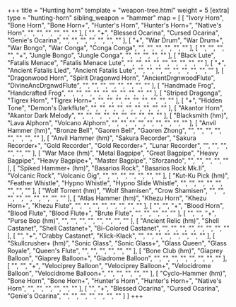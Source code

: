 +++
title = "Hunting horn"
template = "weapon-tree.html"
weight = 5
[extra]
type = "hunting-horn"
sibling_weapon = "hammer"
map = [
  [
    "Ivory Horn",
    "Bone Horn",
    "Bone Horn+",
    "Hunter's Horn",
    "Hunter's Horn+",
    "Native's Horn",
    "",
    "",
    "",
    "",
    "",
    ""
  ],
  [
    "",
    "+",
    "Blessed Ocarina",
    "Cursed Ocarina",
    "Genie's Ocarina",
    "",
    "",
    "",
    "",
    "",
    "",
    ""
  ],
  [
    "+",
    "War Drum",
    "War Drum+",
    "War Bongo",
    "War Conga",
    "Conga Conga",
    "",
    "",
    "",
    "",
    "",
    ""
  ],
  [
    "",
    "",
    "",
    "",
    "+",
    "Jungle Bongo",
    "Jungle Conga",
    "",
    "",
    "",
    "",
    ""
  ],
  [
    "Black Lute",
    "Fatalis Menace",
    "Fatalis Menace Lute",
    "",
    "",
    "",
    "",
    "",
    "",
    "",
    "",
    ""
  ],
  [
    "+",
    "Ancient Fatalis Lied",
    "Ancient Fatalis Lute",
    "",
    "",
    "",
    "",
    "",
    "",
    "",
    "",
    ""
  ],
  [
    "Dragonwood Horn",
    "Spirit Dragonwd Horn",
    "AncientDrgnwoodFlute",
    "DivineAncDrgnwdFlute",
    "",
    "",
    "",
    "",
    "",
    "",
    "",
    ""
  ],
  [
    "Handmade Frog",
    "Handcrafted Frog",
    "",
    "",
    "",
    "",
    "",
    "",
    "",
    "",
    "",
    ""
  ],
  [
    "Striped Dragonga",
    "Tigrex Horn",
    "Tigrex Horn+",
    "",
    "",
    "",
    "",
    "",
    "",
    "",
    "",
    ""
  ],
  [
    "+",
    "Hidden Tone",
    "Demon's Darkflute",
    "",
    "",
    "",
    "",
    "",
    "",
    "",
    "",
    ""
  ],
  [
    "Akantor Horn",
    "Akantor Dark Melody",
    "",
    "",
    "",
    "",
    "",
    "",
    "",
    "",
    "",
    ""
  ],
  [
    "Blacksmith (hm)",
    "Lava Alphorn",
    "Volcano Alphorn",
    "",
    "",
    "",
    "",
    "",
    "",
    "",
    "",
    ""
  ],
  [
    "Anvil Hammer (hm)",
    "Bronze Bell",
    "Gaoren Bell",
    "Gaoren Zhong",
    "",
    "",
    "",
    "",
    "",
    "",
    "",
    ""
  ],
  [
    "Anvil Hammer (hm)",
    "Sakura Recorder",
    "Sakura Recorder+",
    "Gold Recorder",
    "Gold Recorder+",
    "Lunar Recorder",
    "",
    "",
    "",
    "",
    "",
    ""
  ],
  [
    "War Mace (hm)",
    "Metal Bagpipe",
    "Great Bagpipe",
    "Heavy Bagpipe",
    "Heavy Bagpipe+",
    "Master Bagpipe",
    "Sforzando",
    "",
    "",
    "",
    "",
    ""
  ],
  [
    "Spiked Hammer+ (hm)",
    "Basarios Rock",
    "Basarios Rock Mk.II",
    "Volcanic Rock",
    "Volcanic Gig",
    "",
    "",
    "",
    "",
    "",
    "",
    ""
  ],
  [
    "Kut-Ku Pick (hm)",
    "Feather Whistle",
    "Hypno Whistle",
    "Hypno Slide Whistle",
    "",
    "",
    "",
    "",
    "",
    "",
    "",
    ""
  ],
  [
    "Wolf Torrent (hm)",
    "Wolf Shamisen",
    "Crow Shamisen",
    "",
    "",
    "",
    "",
    "",
    "",
    "",
    "",
    ""
  ],
  [
    "Atlas Hammer (hm)",
    "Khezu Horn",
    "Khezu Horn+",
    "Khezu Flute",
    "",
    "",
    "",
    "",
    "",
    "",
    "",
    ""
  ],
  [
    "",
    "",
    "+",
    "Blood Horn",
    "Blood Flute",
    "Blood Flute+",
    "Brute Flute",
    "",
    "",
    "",
    "",
    ""
  ],
  [
    "",
    "",
    "+",
    "Purse Bop (hm)",
    "",
    "",
    "",
    "",
    "",
    "",
    "",
    ""
  ],
  [
    "Ancient Relic (hm)",
    "Shell Castanet",
    "Shell Castanet+",
    "Bi-Colored Castanet",
    "",
    "",
    "",
    "",
    "",
    "",
    "",
    ""
  ],
  [
    "",
    "+",
    "Crabby Castanet",
    "Klick-Klack",
    "",
    "",
    "",
    "",
    "",
    "",
    "",
    ""
  ],
  [
    "Skullcrusher+ (hm)",
    "Sonic Glass",
    "Sonic Glass+",
    "Glass Queen",
    "Glass Royale",
    "Queen's Flute",
    "",
    "",
    "",
    "",
    "",
    ""
  ],
  [
    "Bone Club (hm)",
    "Giaprey Balloon",
    "Giaprey Balloon+",
    "Giadrome Balloon",
    "",
    "",
    "",
    "",
    "",
    "",
    "",
    ""
  ],
  [
    "",
    "",
    "+",
    "Velociprey Balloon",
    "Velociprey Balloon+",
    "Velocidrome Balloon",
    "Velocidrome Balloon+",
    "",
    "",
    "",
    "",
    ""
  ],
  [
    "Cyclo-Hammer (hm)",
    "Bone Horn",
    "Bone Horn+",
    "Hunter's Horn",
    "Hunter's Horn+",
    "Native's Horn",
    "",
    "",
    "",
    "",
    "",
    ""
  ],
  [
    "",
    "+",
    "Blessed Ocarina",
    "Cursed Ocarina",
    "Genie's Ocarina",
    "",
    "",
    "",
    "",
    "",
    "",
    ""
  ]
]
+++
